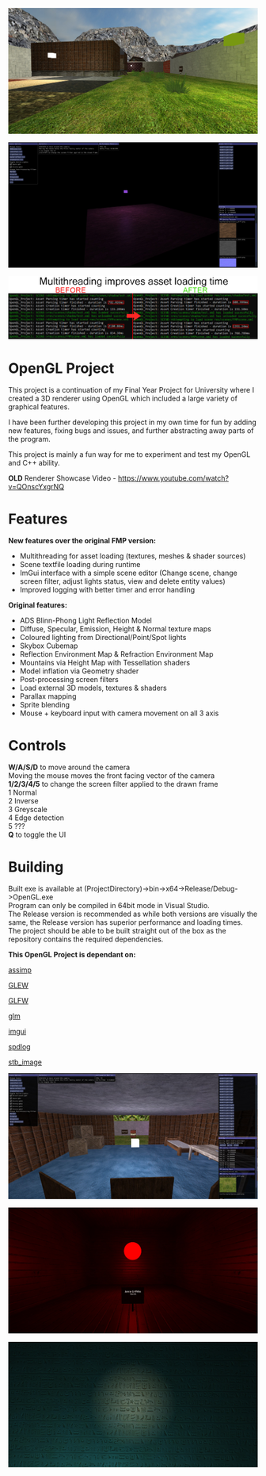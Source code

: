 ![](https://github.com/JamGrif/OpenGLProject/blob/main/res/media/banner1.jpg?raw=true)

![](https://github.com/JamGrif/OpenGLProject/blob/main/res/media/banner4.jpg?raw=true)

![](https://github.com/JamGrif/OpenGLProject/blob/main/res/media/banner6.jpg?raw=true)

# OpenGL Project

This project is a continuation of my Final Year Project for University where I created a 3D renderer using OpenGL which included a large variety of graphical features.

I have been further developing this project in my own time for fun by adding new features, fixing bugs and issues, and further abstracting away parts of the program.

This project is mainly a fun way for me to experiment and test my OpenGL and C++ ability.

**OLD** Renderer Showcase Video - https://www.youtube.com/watch?v=QOnscYxgrNQ

# Features

**New features over the original FMP version:**  
- Multithreading for asset loading (textures, meshes & shader sources)  
- Scene textfile loading during runtime  
- ImGui interface with a simple scene editor (Change scene, change screen filter, adjust lights status, view and delete entity values)  
- Improved logging with better timer and error handling  

**Original features:**  
- ADS Blinn-Phong Light Reflection Model  
- Diffuse, Specular, Emission, Height & Normal texture maps
- Coloured lighting from Directional/Point/Spot lights  
- Skybox Cubemap  
- Reflection Environment Map & Refraction Environment Map  
- Mountains via Height Map with Tessellation shaders  
- Model inflation via Geometry shader  
- Post-processing screen filters  
- Load external 3D models, textures & shaders  
- Parallax mapping   
- Sprite blending  
- Mouse + keyboard input with camera movement on all 3 axis  

# Controls

**W/A/S/D** to move around the camera  
Moving the mouse moves the front facing vector of the camera  
**1/2/3/4/5** to change the screen filter applied to the drawn frame  
	1 Normal  
	2 Inverse  
	3 Greyscale  
	4 Edge detection  
	5 ???  
**Q** to toggle the UI

# Building

Built exe is available at (ProjectDirectory)->bin->x64->Release/Debug->OpenGL.exe  
Program can only be compiled in 64bit mode in Visual Studio.  
The Release version is recommended as while both versions are visually the same, the Release version has superior performance and loading times.  
The project should be able to be built straight out of the box as the repository contains the required dependencies.  

**This OpenGL Project is dependant on:**

[assimp](https://github.com/assimp/assimp)

[GLEW](https://github.com/nigels-com/glew)

[GLFW](https://github.com/glfw/glfw)

[glm](https://github.com/g-truc/glm)

[imgui](https://github.com/ocornut/imgui)

[spdlog](https://github.com/gabime/spdlog)

[stb_image](https://github.com/nothings/stb)

![](https://github.com/JamGrif/OpenGLProject/blob/main/res/media/banner5.jpg?raw=true)

![](https://github.com/JamGrif/OpenGLProject/blob/main/res/media/banner2.jpg?raw=true)

![](https://github.com/JamGrif/OpenGLProject/blob/main/res/media/banner3.jpg?raw=true)
